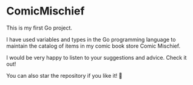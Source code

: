 # ComicMischief
This is my first Go project.

I have used variables and types in the Go programming language to maintain the catalog of items in my comic book store Comic Mischief.

I would be very happy to listen to your suggestions and advice. Check it out!

You can also star the repository if you like it! 🌟
